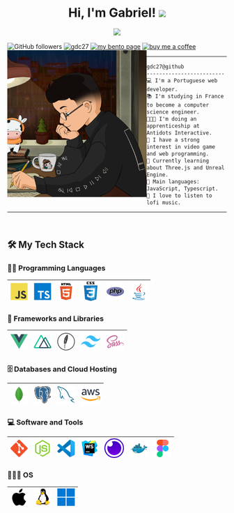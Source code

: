 <h1 align="center">
Hi, I'm Gabriel!
  <img src="https://media.giphy.com/media/hvRJCLFzcasrR4ia7z/giphy.gif" width="30"></h1>

<!-- Typing SVG by DenverCoder1 - https://github.com/DenverCoder1/readme-typing-svg -->
<p align="center">
  <a href="https://github.com/DenverCoder1/readme-typing-svg"><img src="https://readme-typing-svg.herokuapp.com?lines=Computer+Science+Engineering+Student;Web+Developer;&center=true&width=500&height=45"></a>
</p>

<div style="display:inline-block" align="left">
    <img alt="GitHub followers" src="https://img.shields.io/github/followers/gdc27">
    <img src="https://komarev.com/ghpvc/?username=gdc27&label=Profile%20views&color=blue&style=flat" alt="gdc27" />
    <a href="bento.me/gdc"><img src="https://img.shields.io/badge/all_my_links--white?logo=bento&logoColor=black&style=social" alt="my bento page"/></a>
    <a href="bento.me/gdc"><img src="https://img.shields.io/badge/-buy_me_a_coffee-FFDD00?logo=buymeacoffee&style=flat&logoColor=black&labelColor=FFDD00" alt="buy me a coffee"/></a>
</div>

<br/>
<img align="left" src="./images/header.png" alt="Illustration of me" width="320" />
<hr>

```
gdc27@github
-------------------------
💻 I'm a Portuguese web developer.
📚 I'm studying in France to become a computer science engineer.
👨🏻‍💻 I'm doing an apprenticeship at Antidots Interactive.
📝 I have a strong interest in video game and web programming.
🌱 Currently learning about Three.js and Unreal Engine.
🌟 Main languages: JavaScript, Typescript.
🎵 I love to listen to lofi music.
```

<hr>
<br/>

## 🛠️ My Tech Stack

### 👨‍💻 Programming Languages

| <img src="https://raw.githubusercontent.com/devicons/devicon/develop/icons/javascript/javascript-original.svg" width="40"> | <img src="https://raw.githubusercontent.com/devicons/devicon/develop/icons/typescript/typescript-original.svg" alt="ts" width="40"> | <img src="https://raw.githubusercontent.com/devicons/devicon/develop/icons/html5/html5-original-wordmark.svg" alt="html5" width="40"> | <img src="https://raw.githubusercontent.com/devicons/devicon/develop/icons/css3/css3-original-wordmark.svg" alt="css3" width="45" height="45"/> | <img src="https://raw.githubusercontent.com/devicons/devicon/develop/icons/php/php-original.svg" alt="php" width="40"> | <img src="https://raw.githubusercontent.com/devicons/devicon/develop/icons/java/java-original.svg" alt="java" width="40"> |
| :------------------------------------------------------------------------------------------------------------------------: | :---------------------------------------------------------------------------------------------------------------------------------: | :-----------------------------------------------------------------------------------------------------------------------------------: | :---------------------------------------------------------------------------------------------------------------------------------------------: | :--------------------------------------------------------------------------------------------------------------------: | :-----------------------------------------------------------------------------------------------------------------------: |

### 🧰 Frameworks and Libraries

| <img alt="vuejs" src="https://raw.githubusercontent.com/devicons/devicon/develop/icons/vuejs/vuejs-original.svg" width="40"> | <img src="https://raw.githubusercontent.com/devicons/devicon/develop/icons/nuxtjs/nuxtjs-original.svg" alt="nuxtjs" width="40"> | <img src="https://raw.githubusercontent.com/devicons/devicon/develop/icons/feathersjs/feathersjs-original.svg" alt="feathersjs" width="40"> | <img src="https://raw.githubusercontent.com/devicons/devicon/develop/icons/tailwindcss/tailwindcss-original.svg" alt="tailwind" width="45" height="45"/> | <img src="https://raw.githubusercontent.com/devicons/devicon/develop/icons/sass/sass-original.svg" alt="sass" width="40"> |
| :--------------------------------------------------------------------------------------------------------------------------: | :-----------------------------------------------------------------------------------------------------------------------------: | :-----------------------------------------------------------------------------------------------------------------------------------------: | :------------------------------------------------------------------------------------------------------------------------------------------------------: | :-----------------------------------------------------------------------------------------------------------------------: |

### 🗄️ Databases and Cloud Hosting

| <img alt="mongodb" src="https://raw.githubusercontent.com/devicons/devicon/develop/icons/mongodb/mongodb-original.svg" width="40"> | <img src="https://raw.githubusercontent.com/devicons/devicon/develop/icons/postgresql/postgresql-original.svg" alt="postgresql" width="40"> | <img src="https://raw.githubusercontent.com/devicons/devicon/develop/icons/mysql/mysql-original.svg" alt="mysql" width="40"> | <img src="https://raw.githubusercontent.com/devicons/devicon/develop/icons/amazonwebservices/amazonwebservices-original-wordmark.svg" alt="aws" width="45" height="45"/> |
| :--------------------------------------------------------------------------------------------------------------------------------: | :-----------------------------------------------------------------------------------------------------------------------------------------: | :--------------------------------------------------------------------------------------------------------------------------: | :----------------------------------------------------------------------------------------------------------------------------------------------------------------------: |

### 💻 Software and Tools

| <img alt="git" src="https://raw.githubusercontent.com/devicons/devicon/develop/icons/git/git-original.svg" width="40"> | <img src="https://raw.githubusercontent.com/devicons/devicon/develop/icons/nodejs/nodejs-original.svg" alt="nodejs" width="40"> | <img src="https://raw.githubusercontent.com/devicons/devicon/develop/icons/vscode/vscode-original.svg" alt="vscode" width="40"> | <img src="https://raw.githubusercontent.com/devicons/devicon/develop/icons/webstorm/webstorm-original.svg" alt="webstorm" width="40"> | <img src="https://raw.githubusercontent.com/devicons/devicon/develop/icons/insomnia/insomnia-original.svg" alt="insomnia" width="45" height="45"/> | <img src="https://raw.githubusercontent.com/devicons/devicon/develop/icons/docker/docker-original.svg" alt="docker" width="40"> | <img src="https://raw.githubusercontent.com/devicons/devicon/develop/icons/figma/figma-original.svg" alt="figma" width="40"> |
| :--------------------------------------------------------------------------------------------------------------------: | :-----------------------------------------------------------------------------------------------------------------------------: | :-----------------------------------------------------------------------------------------------------------------------------: | :-----------------------------------------------------------------------------------------------------------------------------------: | :------------------------------------------------------------------------------------------------------------------------------------------------: | :-----------------------------------------------------------------------------------------------------------------------------: | :--------------------------------------------------------------------------------------------------------------------------: |

### 👨🏽‍💻 OS

| <img alt="macOS" src="https://raw.githubusercontent.com/devicons/devicon/develop/icons/apple/apple-original.svg" width="40"> | <img src="https://raw.githubusercontent.com/devicons/devicon/develop/icons/linux/linux-original.svg" alt="linux" width="40"> | <img src="https://raw.githubusercontent.com/devicons/devicon/develop/icons/windows11/windows11-original.svg" alt="windows" width="40"> |
| :--------------------------------------------------------------------------------------------------------------------------: | :--------------------------------------------------------------------------------------------------------------------------: | :------------------------------------------------------------------------------------------------------------------------------------: |
